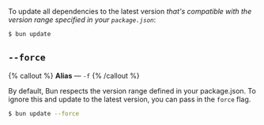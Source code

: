 To update all dependencies to the latest version _that's compatible with the version range specified in your `package.json`_:

```sh
$ bun update
```

## `--force`

{% callout %}
**Alias** — `-f`
{% /callout %}

By default, Bun respects the version range defined in your package.json. To ignore this and update to the latest version, you can pass in the `force` flag.

```sh
$ bun update --force
```
